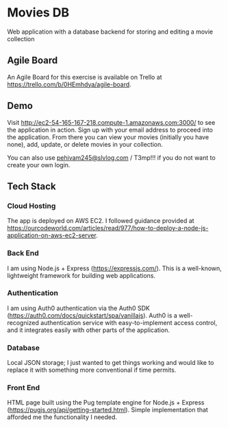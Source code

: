 # Movies DB
Web application with a database backend for storing and editing a movie collection

## Agile Board
An Agile Board for this exercise is available on Trello at https://trello.com/b/0HEmhdya/agile-board.

## Demo
Visit http://ec2-54-165-167-218.compute-1.amazonaws.com:3000/ to see the application in action.
Sign up with your email address to proceed into the application. From there you can view your movies (initially you have none), add, update, or delete movies in your collection.

You can also use pehivam245@slvlog.com / T3mp!!! if you do not want to create your own login.

## Tech Stack

### Cloud Hosting
The app is deployed on AWS EC2. I followed guidance provided at https://ourcodeworld.com/articles/read/977/how-to-deploy-a-node-js-application-on-aws-ec2-server.

### Back End
I am using Node.js + Express (https://expressjs.com/). This is a well-known, lightweight framework for building web applications. 

### Authentication
I am using Auth0 authentication via the Auth0 SDK (https://auth0.com/docs/quickstart/spa/vanillajs). 
Auth0 is a well-recognized authentication service with easy-to-implement access control, and it integrates easily with other parts of the application.

### Database
Local JSON storage; I just wanted to get things working and would like to replace it with something more conventional if time permits.

### Front End
HTML page built using the Pug template engine for Node.js + Express (https://pugjs.org/api/getting-started.html).
Simple implementation that afforded me the functionality I needed.
